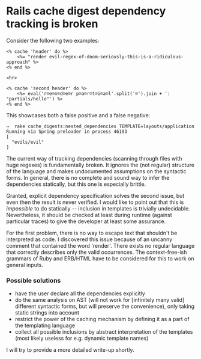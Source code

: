 # Rails cache digest dependency tracking is broken

Consider the following two examples:

```erb
<% cache 'header' do %>
	<%= "render evil-regex-of-doom-seriously-this-is-a-ridiculous-approach" %>
<% end %>

<hr>

<% cache 'second header' do %>
 	<%= eval('r☹e☹n☹d☹e☹r p☹a☹r☹t☹i☹a☹l'.split('☹').join + ': "partials/hello"') %>
<% end %>
```

This showcases both a false positive and a false negative:

```
⇒  rake cache_digests:nested_dependencies TEMPLATE=layouts/application
Running via Spring preloader in process 46193
[
  "evils/evil"
]
```

The current way of tracking dependencies (scanning through files with huge regexes) is fundamentally broken. It ignores the (not regular) structure of the language and makes undocumented assumptions on the syntactic forms. In general, there is no complete and sound way to infer the dependencies statically, but this one is especially brittle.

Granted, explicit dependency specification solves the second issue, but even then the result is never verified. I would like to point out that this is *impossible* to do statically -- inclusion in templates is trivially undecidable. Nevertheless, it should be checked at least during runtime (against particular traces) to give the developer at least some assurance.

For the first problem, there is no way to escape text that shouldn't be interpreted as code. I discovered this issue because of an uncanny comment that contained the word 'render'. There exists no regular language that correctly describes only the valid occurrences. The context-free-ish grammars of Ruby and ERB/HTML have to be considered for this to work on general inputs.

### Possible solutions

 - have the user declare all the dependencies explicitly
 - do the same analysis on AST (will not work for [infinitely many valid] different syntactic forms, but will preserve the convenience), only taking static strings into account
 - restrict the power of the caching mechanism by defining it as a part of the templating language
 - collect all possible inclusions by abstract interpretation of the templates (most likely useless for e.g. dynamic template names)

 I will try to provide a more detailed write-up shortly.
